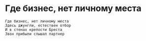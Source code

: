 # Где бизнес, нет личному места

```text
Где бизнес, нет личному места
Здесь джунгли, естествен отбор
И в стенах крепости Бреста
Звон прибыли слышал партнер
```
